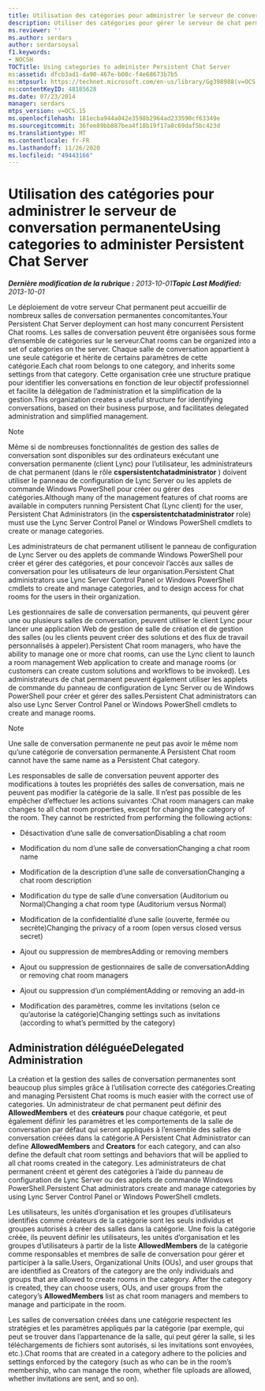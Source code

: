```yaml
---
title: Utilisation des catégories pour administrer le serveur de conversation permanente
description: Utiliser des catégories pour gérer le serveur de chat permanent ;
ms.reviewer: ''
ms.author: serdars
author: serdarsoysal
f1.keywords:
- NOCSH
TOCTitle: Using categories to administer Persistent Chat Server
ms:assetid: dfcb3ad1-da90-467e-b08c-f4e68673b7b5
ms:mtpsurl: https://technet.microsoft.com/en-us/library/Gg398988(v=OCS.15)
ms:contentKeyID: 48185628
ms.date: 07/23/2014
manager: serdars
mtps_version: v=OCS.15
ms.openlocfilehash: 181ecba944a042e3598b2964ad233590cf63349e
ms.sourcegitcommit: 36fee89bb887bea4f18b19f17a8c69daf5bc423d
ms.translationtype: MT
ms.contentlocale: fr-FR
ms.lasthandoff: 11/26/2020
ms.locfileid: "49443166"
---
```

# <a name="using-categories-to-administer-persistent-chat-server"></a><span data-ttu-id="a8113-103">Utilisation des catégories pour administrer le serveur de conversation permanente</span><span class="sxs-lookup"><span data-stu-id="a8113-103">Using categories to administer Persistent Chat Server</span></span>

<div data-xmlns="http://www.w3.org/1999/xhtml">

<div class="topic" data-xmlns="http://www.w3.org/1999/xhtml" data-msxsl="urn:schemas-microsoft-com:xslt" data-cs="https://msdn.microsoft.com/">

<div data-asp="https://msdn2.microsoft.com/asp">



</div>

<div id="mainSection">

<div id="mainBody"><span data-ttu-id="a8113-104">

<span> </span></span><span class="sxs-lookup"><span data-stu-id="a8113-104">

<span> </span></span></span>

<span data-ttu-id="a8113-105">_**Dernière modification de la rubrique :** 2013-10-01_</span><span class="sxs-lookup"><span data-stu-id="a8113-105">_**Topic Last Modified:** 2013-10-01_</span></span>

<span data-ttu-id="a8113-106">Le déploiement de votre serveur Chat permanent peut accueillir de nombreux salles de conversation permanentes concomitantes.</span><span class="sxs-lookup"><span data-stu-id="a8113-106">Your Persistent Chat Server deployment can host many concurrent Persistent Chat rooms.</span></span> <span data-ttu-id="a8113-107">Les salles de conversation peuvent être organisées sous forme d’ensemble de catégories sur le serveur.</span><span class="sxs-lookup"><span data-stu-id="a8113-107">Chat rooms can be organized into a set of categories on the server.</span></span> <span data-ttu-id="a8113-108">Chaque salle de conversation appartient à une seule catégorie et hérite de certains paramètres de cette catégorie.</span><span class="sxs-lookup"><span data-stu-id="a8113-108">Each chat room belongs to one category, and inherits some settings from that category.</span></span> <span data-ttu-id="a8113-109">Cette organisation crée une structure pratique pour identifier les conversations en fonction de leur objectif professionnel et facilite la délégation de l’administration et la simplification de la gestion.</span><span class="sxs-lookup"><span data-stu-id="a8113-109">This organization creates a useful structure for identifying conversations, based on their business purpose, and facilitates delegated administration and simplified management.</span></span>

<div>


> [!NOTE]  
> <span data-ttu-id="a8113-110">Même si de nombreuses fonctionnalités de gestion des salles de conversation sont disponibles sur des ordinateurs exécutant une conversation permanente (client Lync) pour l’utilisateur, les administrateurs de chat permanent (dans le rôle <STRONG>cspersistentchatadministrator</STRONG> ) doivent utiliser le panneau de configuration de Lync Server ou les applets de commande Windows PowerShell pour créer ou gérer des catégories.</span><span class="sxs-lookup"><span data-stu-id="a8113-110">Although many of the management features of chat rooms are available in computers running Persistent Chat (Lync client) for the user, Persistent Chat Administrators (in the <STRONG>cspersistentchatadministrator</STRONG> role) must use the Lync Server Control Panel or Windows PowerShell cmdlets to create or manage categories.</span></span>



</div>

<span data-ttu-id="a8113-111">Les administrateurs de chat permanent utilisent le panneau de configuration de Lync Server ou des applets de commande Windows PowerShell pour créer et gérer des catégories, et pour concevoir l’accès aux salles de conversation pour les utilisateurs de leur organisation.</span><span class="sxs-lookup"><span data-stu-id="a8113-111">Persistent Chat administrators use Lync Server Control Panel or Windows PowerShell cmdlets to create and manage categories, and to design access for chat rooms for the users in their organization.</span></span>

<span data-ttu-id="a8113-112">Les gestionnaires de salle de conversation permanents, qui peuvent gérer une ou plusieurs salles de conversation, peuvent utiliser le client Lync pour lancer une application Web de gestion de salle de création et de gestion des salles (ou les clients peuvent créer des solutions et des flux de travail personnalisés à appeler).</span><span class="sxs-lookup"><span data-stu-id="a8113-112">Persistent Chat room managers, who have the ability to manage one or more chat rooms, can use the Lync client to launch a room management Web application to create and manage rooms (or customers can create custom solutions and workflows to be invoked).</span></span> <span data-ttu-id="a8113-113">Les administrateurs de chat permanent peuvent également utiliser les applets de commande du panneau de configuration de Lync Server ou de Windows PowerShell pour créer et gérer des salles.</span><span class="sxs-lookup"><span data-stu-id="a8113-113">Persistent Chat administrators can also use Lync Server Control Panel or Windows PowerShell cmdlets to create and manage rooms.</span></span>

<div>


> [!NOTE]  
> <span data-ttu-id="a8113-114">Une salle de conversation permanente ne peut pas avoir le même nom qu’une catégorie de conversation permanente.</span><span class="sxs-lookup"><span data-stu-id="a8113-114">A Persistent Chat room cannot have the same name as a Persistent Chat category.</span></span>



</div>

<span data-ttu-id="a8113-p103">Les responsables de salle de conversation peuvent apporter des modifications à toutes les propriétés des salles de conversation, mais ne peuvent pas modifier la catégorie de la salle. Il n’est pas possible de les empêcher d’effectuer les actions suivantes :</span><span class="sxs-lookup"><span data-stu-id="a8113-p103">Chat room managers can make changes to all chat room properties, except for changing the category of the room. They cannot be restricted from performing the following actions:</span></span>

  - <span data-ttu-id="a8113-117">Désactivation d’une salle de conversation</span><span class="sxs-lookup"><span data-stu-id="a8113-117">Disabling a chat room</span></span>

  - <span data-ttu-id="a8113-118">Modification du nom d’une salle de conversation</span><span class="sxs-lookup"><span data-stu-id="a8113-118">Changing a chat room name</span></span>

  - <span data-ttu-id="a8113-119">Modification de la description d’une salle de conversation</span><span class="sxs-lookup"><span data-stu-id="a8113-119">Changing a chat room description</span></span>

  - <span data-ttu-id="a8113-120">Modification du type de salle d’une conversation (Auditorium ou Normal)</span><span class="sxs-lookup"><span data-stu-id="a8113-120">Changing a chat room type (Auditorium versus Normal)</span></span>

  - <span data-ttu-id="a8113-121">Modification de la confidentialité d’une salle (ouverte, fermée ou secrète)</span><span class="sxs-lookup"><span data-stu-id="a8113-121">Changing the privacy of a room (open versus closed versus secret)</span></span>

  - <span data-ttu-id="a8113-122">Ajout ou suppression de membres</span><span class="sxs-lookup"><span data-stu-id="a8113-122">Adding or removing members</span></span>

  - <span data-ttu-id="a8113-123">Ajout ou suppression de gestionnaires de salle de conversation</span><span class="sxs-lookup"><span data-stu-id="a8113-123">Adding or removing chat room managers</span></span>

  - <span data-ttu-id="a8113-124">Ajout ou suppression d’un complément</span><span class="sxs-lookup"><span data-stu-id="a8113-124">Adding or removing an add-in</span></span>

  - <span data-ttu-id="a8113-125">Modification des paramètres, comme les invitations (selon ce qu’autorise la catégorie)</span><span class="sxs-lookup"><span data-stu-id="a8113-125">Changing settings such as invitations (according to what’s permitted by the category)</span></span>

<div>

## <a name="delegated-administration"></a><span data-ttu-id="a8113-126">Administration déléguée</span><span class="sxs-lookup"><span data-stu-id="a8113-126">Delegated Administration</span></span>

<span data-ttu-id="a8113-127">La création et la gestion des salles de conversation permanentes sont beaucoup plus simples grâce à l’utilisation correcte des catégories.</span><span class="sxs-lookup"><span data-stu-id="a8113-127">Creating and managing Persistent Chat rooms is much easier with the correct use of categories.</span></span> <span data-ttu-id="a8113-128">Un administrateur de chat permanent peut définir des **AllowedMembers** et des **créateurs** pour chaque catégorie, et peut également définir les paramètres et les comportements de la salle de conversation par défaut qui seront appliqués à l’ensemble des salles de conversation créées dans la catégorie.</span><span class="sxs-lookup"><span data-stu-id="a8113-128">A Persistent Chat Administrator can define **AllowedMembers** and **Creators** for each category, and can also define the default chat room settings and behaviors that will be applied to all chat rooms created in the category.</span></span> <span data-ttu-id="a8113-129">Les administrateurs de chat permanent créent et gèrent des catégories à l’aide du panneau de configuration de Lync Server ou des applets de commande Windows PowerShell.</span><span class="sxs-lookup"><span data-stu-id="a8113-129">Persistent Chat administrators create and manage categories by using Lync Server Control Panel or Windows PowerShell cmdlets.</span></span>

<span data-ttu-id="a8113-p105">Les utilisateurs, les unités d’organisation et les groupes d’utilisateurs identifiés comme créateurs de la catégorie sont les seuls individus et groupes autorisés à créer des salles dans la catégorie. Une fois la catégorie créée, ils peuvent définir les utilisateurs, les unités d’organisation et les groupes d’utilisateurs à partir de la liste **AllowedMembers** de la catégorie comme responsables et membres de salle de conversation pour gérer et participer à la salle.</span><span class="sxs-lookup"><span data-stu-id="a8113-p105">Users, Organizational Units (OUs), and user groups that are identified as Creators of the category are the only individuals and groups that are allowed to create rooms in the category. After the category is created, they can choose users, OUs, and user groups from the category’s **AllowedMembers** list as chat room managers and members to manage and participate in the room.</span></span>

<span data-ttu-id="a8113-132">Les salles de conversation créées dans une catégorie respectent les stratégies et les paramètres appliqués par la catégorie (par exemple, qui peut se trouver dans l’appartenance de la salle, qui peut gérer la salle, si les téléchargements de fichiers sont autorisés, si les invitations sont envoyées, etc.).</span><span class="sxs-lookup"><span data-stu-id="a8113-132">Chat rooms that are created in a category adhere to the policies and settings enforced by the category (such as who can be in the room’s membership, who can manage the room, whether file uploads are allowed, whether invitations are sent, and so on).</span></span>

<span data-ttu-id="a8113-133"></div>

</div>

<span> </span>

</div>

</div>

</span><span class="sxs-lookup"><span data-stu-id="a8113-133"></div>

</div>

<span> </span>

</div>

</div>

</span></span></div>


